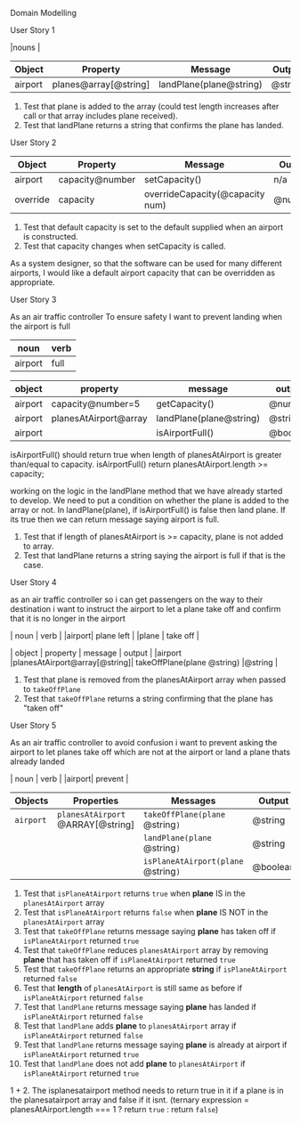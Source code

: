 Domain Modelling

User Story 1

|nouns |


| Object | Property | Message | Output |
| ------ | -------- | ------- | -------|
|airport | planes@array[@string]|landPlane(plane@string)| @string|

1. Test that plane is added to the array (could test length increases after call or that array includes plane received).
2. Test that landPlane returns a string that confirms the plane has landed.


User Story 2

| Object | Property      | Message | Output |
| ------ | ------------  | ------- | ------ |
|airport |capacity@number|setCapacity()|n/a|
|override| capacity |overrideCapacity(@capacity num)| @number|

1. Test that default capacity is set to the default supplied when an airport is constructed.
2. Test that capacity changes when setCapacity is called.

As a system designer, so that the software can be used for many different airports, I would like a default airport capacity that can be overridden as appropriate.


User Story 3

As an air traffic controller
To ensure safety
I want to prevent landing when the airport is full

| noun | verb |
|------|------|
|airport|full |

| object | property | message | output |
| ------ | -------- | ------- | ------ |
|airport | capacity@number=5 |getCapacity()| @number |
|airport |planesAtAirport@array|landPlane(plane@string)|@string|
|airport |          |isAirportFull()|@boolean|

isAirportFull() should return true when length of planesAtAirport is greater than/equal to capacity.
isAirportFull()
return planesAtAirport.length >= capacity;

working on the logic in the landPlane method that we have already started to develop. We need to put a condition on whether the plane is added to the array or not.
In landPlane(plane), if isAirportFull() is false then land plane. If its true then we can return message saying airport is full. 

1. Test that if length of planesAtAirport is >= capacity, plane is not added to array.
2. Test that landPlane returns a string saying the airport is full if that is the case.

User Story 4

as an air traffic controller 
so i can get passengers on the way to their destination
i want to instruct the airport to let a plane take off and confirm that it is no longer in the airport

| noun | verb |
|airport| plane left |
|plane | take off |

| object | property | message | output |
|airport |planesAtAirport@array[@string]| takeOffPlane(plane @string) |@string |


1. Test that plane is removed from the planesAtAirport array when passed to `takeOffPlane`
2. Test that `takeOffPlane` returns a string confirming that the plane has "taken off"


User Story 5

As an air traffic controller
to avoid confusion
i want to prevent asking the airport to let planes take off which are not at the airport or land a plane thats already landed

| noun | verb |
|airport| prevent |

| Objects   | Properties                        | Messages                            | Output   |
| --------- | --------------------------------- | ----------------------------------- | -------- |
| `airport` | `planesAtAirport` @ARRAY[@string] | `takeOffPlane(plane` @string`)`     | @string  |
|           |                                   | `landPlane(plane` @string`)`        | @string  |
|           |                                   | `isPlaneAtAirport(plane` @string`)` | @boolean |

1. Test that `isPlaneAtAirport` returns `true` when **plane** IS in the `planesAtAirport` array
2. Test that `isPlaneAtAirport` returns `false` when **plane** IS NOT in the `planesAtAirport` array
3. Test that `takeOffPlane` returns message saying **plane** has taken off if `isPlaneAtAirport` returned `true`
4. Test that `takeOffPlane` reduces `planesAtAirport` array by removing **plane** that has taken off if `isPlaneAtAirport` returned `true`
5. Test that `takeOffPlane` returns an appropriate **string** if `isPlaneAtAirport` returned `false`
6. Test that **length** of `planesAtAirport` is still same as before if `isPlaneAtAirport` returned `false`
7. Test that `landPlane` returns message saying **plane** has landed if `isPlaneAtAirport` returned `false`
8. Test that `landPlane` adds **plane** to `planesAtAirport` array if `isPlaneAtAirport` returned `false`
9. Test that `landPlane` returns message saying **plane** is already at airport if `isPlaneAtAirport` returned `true`
10. Test that `landPlane` does not add **plane** to `planesAtAirport` if `isPlaneAtAirport` returned `true`

1 + 2. The isplanesatairport method needs to return true in it if a plane is in the planesatairport array and false if it isnt. (ternary expression = planesAtAirport.length === 1 ? return `true` : return `false`)

